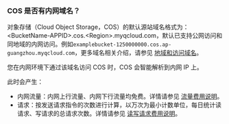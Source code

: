 ### COS 是否有内网域名？

对象存储（Cloud Object Storage，COS）的默认源站域名格式为：&lt;BucketName-APPID>.cos.&lt;Region>.myqcloud.com，默认已支持公网访问和同地域的内网访问。例如`examplebucket-1250000000.cos.ap-guangzhou.myqcloud.com`，更多域名相关介绍，请参见 [地域和访问域名](https://intl.cloud.tencent.com/document/product/436/6224)。

您在内网环境下通过该域名访问 COS 时，COS 会智能解析到内网 IP 上。

此时会产生：
- 内网流量：内网上行流量、内网下行流量均免费。详情请参见 [流量费用说明](https://intl.cloud.tencent.com/document/product/436/33776)。
- 请求：按发送请求指令的次数进行计算，以万次为最小计数单位，每日统计读请求、写请求的总请求次数。详情请参见 [读写请求费用说明](https://intl.cloud.tencent.com/document/product/436/40100)。







